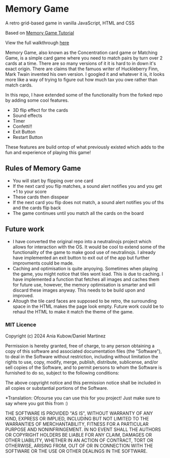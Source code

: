 # Memory Game
A retro grid-based game in vanilla JavaScript, HTML and CSS

Based on [Memory Game Tutorial](https://github.com/kubowania/memory-game)

View the full walkthrough [here](https://www.youtube.com/channel/UC5DNytAJ6_FISueUfzZCVsw) 

Memory Game, also known as the Concentration card game or Matching Game, is a simple card game where you need to match pairs by turn over 2 cards at a time. There are so many versions of it it is hard to in down it's exact origin. There are claims that the famuos writer of Huckleberry Finn, Mark Twain invented his own version. I googled it and whatever it is, it looks more like a way of trying to figure out how much tax you owe rather than match cards.

In this repo, I have extended some of the functionality from the forked repo by adding some cool features.
- 3D flip effect for the cards
- Sound effects
- Timer
- Confetti!!
- Exit Button
- Restart Button

These features are build ontop of what previously existed which adds to the fun and experience of playing this game!


## Rules of Memory Game
- You will start by flipping over one card
- If the next card you flip matches, a sound alert notifies you and you get +1 to your score
- These cards then disspear
- If the next card you flip does not match, a sound alert notifies you of ths and the cards flip back
- The game continues until you match all the cards on the board


## Future work
- I have converted the original repo into a neutralinojs project which allows for interaction with the OS. It would be cool to extend some of the functionality of the game to make good use of neutralinojs. I already have implemented an exit button to exit out of the app but further improvments could be made.
- Caching and optimisation is quite anyoying. Sometimes when playing the game, you might notice that tiles wont load. This is due to caching. I have implemented a function that fetches all images and caches them for future use, however, the memory optimisation is smarter and will discard these images anyway. This needs to be build upon and improved.
- Altough the tile card faces are supposed to be retro, the surrounding space in the HTML makes the page look empty. Future work could be to rehaul the HTML to make it match the theme of the game.



### MIT Licence

Copyright (c) 2024 Ania Kubow/Daniel Martinez

Permission is hereby granted, free of charge, to any person obtaining a copy of this software and associated documentation files (the "Software"), to deal in the Software without restriction, including without limitation the rights to use, copy, modify, merge, publish, distribute, sublicense, and/or sell copies of the Software, and to permit persons to whom the Software is furnished to do so, subject to the following conditions:

The above copyright notice and this permission notice shall be included in all copies or substantial portions of the Software.

*Translation: Ofcourse you can use this for you project! Just make sure to say where you got this from :)

THE SOFTWARE IS PROVIDED "AS IS", WITHOUT WARRANTY OF ANY KIND, EXPRESS OR IMPLIED, INCLUDING BUT NOT LIMITED TO THE WARRANTIES OF MERCHANTABILITY, FITNESS FOR A PARTICULAR PURPOSE AND NONINFRINGEMENT. IN NO EVENT SHALL THE AUTHORS OR COPYRIGHT HOLDERS BE LIABLE FOR ANY CLAIM, DAMAGES OR OTHER LIABILITY, WHETHER IN AN ACTION OF CONTRACT, TORT OR OTHERWISE, ARISING FROM, OUT OF OR IN CONNECTION WITH THE SOFTWARE OR THE USE OR OTHER DEALINGS IN THE SOFTWARE.
